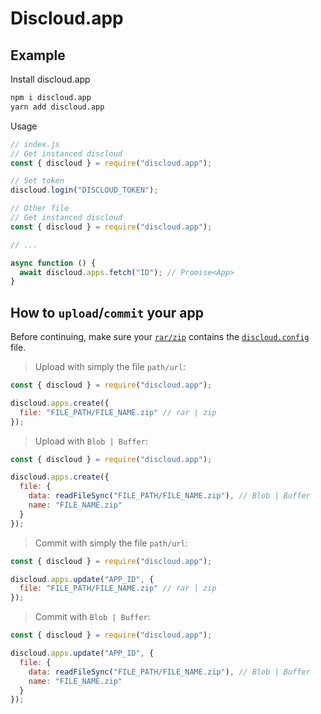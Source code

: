 # Discloud.app

## Example

Install discloud.app

```sh
npm i discloud.app
yarn add discloud.app
```

Usage

```js
// index.js
// Get instanced discloud
const { discloud } = require("discloud.app");

// Set token
discloud.login("DISCLOUD_TOKEN");
```

```js
// Other file
// Get instanced discloud
const { discloud } = require("discloud.app");

// ...

async function () {
  await discloud.apps.fetch("ID"); // Promise<App>
}
```

## How to `upload`/`commit` your app

Before continuing, make sure your [`rar/zip`](https://docs.discloudbot.com/v/en/suport/faq/zip) contains the [`discloud.config`](https://docs.discloudbot.com/v/en/suport/faq/discloud.config) file.

> Upload with simply the file `path/url`:

```js
const { discloud } = require("discloud.app");

discloud.apps.create({
  file: "FILE_PATH/FILE_NAME.zip" // rar | zip
});
```

> Upload with `Blob | Buffer`:

```js
const { discloud } = require("discloud.app");

discloud.apps.create({
  file: {
    data: readFileSync("FILE_PATH/FILE_NAME.zip"), // Blob | Buffer
    name: "FILE_NAME.zip"
  }
});
```

> Commit with simply the file `path/url`:

```js
const { discloud } = require("discloud.app");

discloud.apps.update("APP_ID", {
  file: "FILE_PATH/FILE_NAME.zip" // rar | zip
});
```

> Commit with `Blob | Buffer`:

```js
const { discloud } = require("discloud.app");

discloud.apps.update("APP_ID", {
  file: {
    data: readFileSync("FILE_PATH/FILE_NAME.zip"), // Blob | Buffer
    name: "FILE_NAME.zip"
  }
});
```
